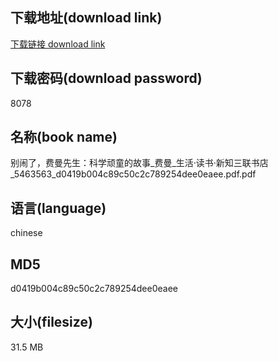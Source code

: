 ## 下载地址(download link)
[下载链接 download link](https://voluble-croquembouche-d321dc.netlify.app/?s=%E5%88%AB%E9%97%B9%E4%BA%86%EF%BC%8C%E8%B4%B9%E6%9B%BC%E5%85%88%E7%94%9F%EF%BC%9A%E7%A7%91%E5%AD%A6%E9%A1%BD%E7%AB%A5%E7%9A%84%E6%95%85%E4%BA%8B_%E8%B4%B9%E6%9B%BC_%E7%94%9F%E6%B4%BB%C2%B7%E8%AF%BB%E4%B9%A6%C2%B7%E6%96%B0%E7%9F%A5%E4%B8%89%E8%81%94%E4%B9%A6%E5%BA%97_5463563_d0419b004c89c50c2c789254dee0eaee.pdf)

## 下载密码(download password)
8078

## 名称(book name)
别闹了，费曼先生：科学顽童的故事_费曼_生活·读书·新知三联书店_5463563_d0419b004c89c50c2c789254dee0eaee.pdf.pdf

## 语言(language)
chinese

## MD5
d0419b004c89c50c2c789254dee0eaee

## 大小(filesize)
31.5 MB

